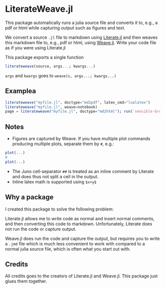 # LiterateWeave.jl

This package automatically runs a julia source file and converts it to, e.g., a pdf or html while capturing output such as figures and text.

We convert a source `.jl` file to markdown using [Literate.jl](https://github.com/fredrikekre/Literate.jl) and then weaves this markdown file to, e.g., pdf or html, using [Weave.jl](https://github.com/mpastell/Weave.jl). Write your code file as if you were using Literate.jl

This package exports a single function
```julia
literateweave(source, args...; kwargs...)
```
`args` and `kwargs` goes to `weave(s, args...; kwargs...)`

## Examplea
```julia
literateweave("myfile.jl", doctype="md2pdf", latex_cmd="lualatex")
literateweave("myfile.jl", weave=notebook)
page = literateweave("myfile.jl", doctype="md2html"); run(`sensible-browser $page`)
```

## Notes
- Figures are captured by Weave. If you have multiple plot commands producing multiple plots, separate them by `#`, e.g.:
```julia
plot(...)
#
plot(...)
```

- The Juno cell-separator `##` is treated as an inline comment by Literate and does thus not split a cell in the output.
- Inline latex math is supported using `$x+y$`

## Why a package
I created this package to solve the following problem:

Literate.jl allows me to write code as normal and insert normal comments, and then converting this code to markdown. Unfortunately, Literate does not run the code or capture output.

Weave.jl does run the code and capture the output, but requires you to write a `.jmd` file which is much less convenient to work with compared to a normal julia source file, which is often what you start out with.

## Credits
All credits goes to the creators of Literate.jl and Weave.jl. This package just glues them together.
